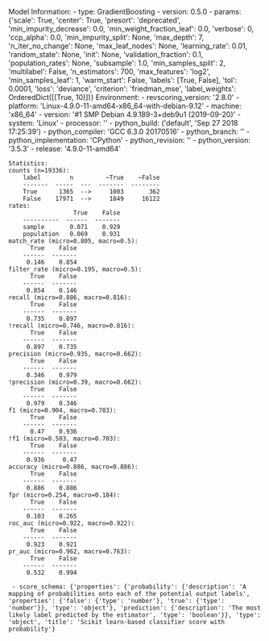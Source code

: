 Model Information:
	 - type: GradientBoosting
	 - version: 0.5.0
	 - params: {'scale': True, 'center': True, 'presort': 'deprecated', 'min_impurity_decrease': 0.0, 'min_weight_fraction_leaf': 0.0, 'verbose': 0, 'ccp_alpha': 0.0, 'min_impurity_split': None, 'max_depth': 7, 'n_iter_no_change': None, 'max_leaf_nodes': None, 'learning_rate': 0.01, 'random_state': None, 'init': None, 'validation_fraction': 0.1, 'population_rates': None, 'subsample': 1.0, 'min_samples_split': 2, 'multilabel': False, 'n_estimators': 700, 'max_features': 'log2', 'min_samples_leaf': 1, 'warm_start': False, 'labels': [True, False], 'tol': 0.0001, 'loss': 'deviance', 'criterion': 'friedman_mse', 'label_weights': OrderedDict([(True, 10)])}
	Environment:
	 - revscoring_version: '2.8.0'
	 - platform: 'Linux-4.9.0-11-amd64-x86_64-with-debian-9.12'
	 - machine: 'x86_64'
	 - version: '#1 SMP Debian 4.9.189-3+deb9u1 (2019-09-20)'
	 - system: 'Linux'
	 - processor: ''
	 - python_build: ('default', 'Sep 27 2018 17:25:39')
	 - python_compiler: 'GCC 6.3.0 20170516'
	 - python_branch: ''
	 - python_implementation: 'CPython'
	 - python_revision: ''
	 - python_version: '3.5.3'
	 - release: '4.9.0-11-amd64'
	
	Statistics:
	counts (n=19336):
		label        n         ~True    ~False
		-------  -----  ---  -------  --------
		True      1365  -->     1003       362
		False    17971  -->     1849     16122
	rates:
		              True    False
		----------  ------  -------
		sample       0.071    0.929
		population   0.069    0.931
	match_rate (micro=0.805, macro=0.5):
		  True    False
		------  -------
		 0.146    0.854
	filter_rate (micro=0.195, macro=0.5):
		  True    False
		------  -------
		 0.854    0.146
	recall (micro=0.886, macro=0.816):
		  True    False
		------  -------
		 0.735    0.897
	!recall (micro=0.746, macro=0.816):
		  True    False
		------  -------
		 0.897    0.735
	precision (micro=0.935, macro=0.662):
		  True    False
		------  -------
		 0.346    0.979
	!precision (micro=0.39, macro=0.662):
		  True    False
		------  -------
		 0.979    0.346
	f1 (micro=0.904, macro=0.703):
		  True    False
		------  -------
		  0.47    0.936
	!f1 (micro=0.503, macro=0.703):
		  True    False
		------  -------
		 0.936     0.47
	accuracy (micro=0.886, macro=0.886):
		  True    False
		------  -------
		 0.886    0.886
	fpr (micro=0.254, macro=0.184):
		  True    False
		------  -------
		 0.103    0.265
	roc_auc (micro=0.922, macro=0.922):
		  True    False
		------  -------
		 0.923    0.921
	pr_auc (micro=0.962, macro=0.763):
		  True    False
		------  -------
		 0.532    0.994
	
	 - score_schema: {'properties': {'probability': {'description': 'A mapping of probabilities onto each of the potential output labels', 'properties': {'false': {'type': 'number'}, 'true': {'type': 'number'}}, 'type': 'object'}, 'prediction': {'description': 'The most likely label predicted by the estimator', 'type': 'boolean'}}, 'type': 'object', 'title': 'Scikit learn-based classifier score with probability'}


